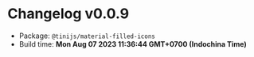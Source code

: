 # Changelog v0.0.9

- Package: `@tinijs/material-filled-icons`
- Build time: **Mon Aug 07 2023 11:36:44 GMT+0700 (Indochina Time)**

